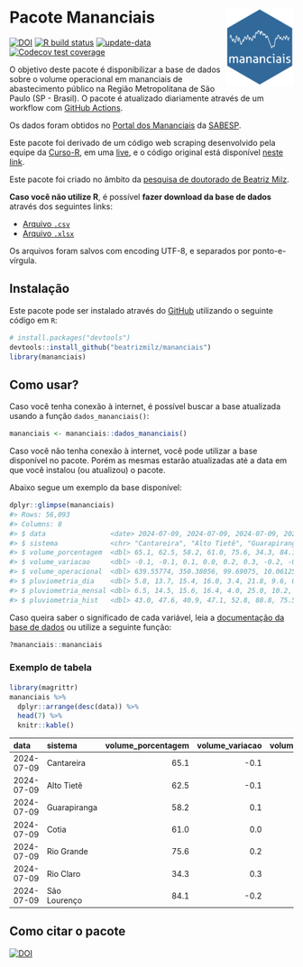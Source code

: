 
<!-- README.md is generated from README.Rmd. Please edit that file -->

# Pacote Mananciais <img src="man/figures/hexlogo.png" align="right" width = "120px"/>

<!-- badges: start -->

[![DOI](https://zenodo.org/badge/DOI/10.5281/zenodo.4733056.svg)](https://doi.org/10.5281/zenodo.4733056)
[![R build
status](https://github.com/beatrizmilz/mananciais/workflows/R-CMD-check/badge.svg)](https://github.com/beatrizmilz/mananciais/actions)
[![update-data](https://github.com/beatrizmilz/mananciais/actions/workflows/2-update_data.yaml/badge.svg)](https://github.com/beatrizmilz/mananciais/actions/workflows/2-update_data.yaml)
[![Codecov test
coverage](https://codecov.io/gh/beatrizmilz/mananciais/branch/master/graph/badge.svg)](https://codecov.io/gh/beatrizmilz/mananciais?branch=master)
<!-- badges: end -->

O objetivo deste pacote é disponibilizar a base de dados sobre o volume
operacional em mananciais de abastecimento público na Região
Metropolitana de São Paulo (SP - Brasil). O pacote é atualizado
diariamente através de um workflow com [GitHub
Actions](https://github.com/beatrizmilz/mananciais/actions).

Os dados foram obtidos no [Portal dos
Mananciais](http://mananciais.sabesp.com.br/Situacao) da
[SABESP](http://site.sabesp.com.br/site/Default.aspx).

Este pacote foi derivado de um código web scraping desenvolvido pela
equipe da [Curso-R](https://www.curso-r.com/), em uma
[live](https://youtu.be/jvZIxrMmOcQ), e o código original está
disponível [neste
link](https://github.com/curso-r/lives/blob/master/drafts/20200730_scraper_sabesp.R).

Este pacote foi criado no âmbito da [pesquisa de doutorado de Beatriz
Milz](https://beatrizmilz.github.io/tese/).

**Caso você não utilize R**, é possível **fazer download da base de
dados** através dos seguintes links:

- [Arquivo
  `.csv`](https://github.com/beatrizmilz/mananciais/raw/master/inst/extdata/mananciais.csv)
- [Arquivo
  `.xlsx`](https://github.com/beatrizmilz/mananciais/blob/master/inst/extdata/mananciais.xlsx?raw=true)

Os arquivos foram salvos com encoding UTF-8, e separados por
ponto-e-vírgula.

## Instalação

Este pacote pode ser instalado através do [GitHub](https://github.com/)
utilizando o seguinte código em `R`:

``` r
# install.packages("devtools")
devtools::install_github("beatrizmilz/mananciais")
library(mananciais)
```

## Como usar?

Caso você tenha conexão à internet, é possível buscar a base atualizada
usando a função `dados_mananciais()`:

``` r
mananciais <- mananciais::dados_mananciais() 
```

Caso você não tenha conexão à internet, você pode utilizar a base
disponível no pacote. Porém as mesmas estarão atualizadas até a data em
que você instalou (ou atualizou) o pacote.

Abaixo segue um exemplo da base disponível:

``` r
dplyr::glimpse(mananciais)
#> Rows: 56,093
#> Columns: 8
#> $ data                <date> 2024-07-09, 2024-07-09, 2024-07-09, 2024-07-09, 2…
#> $ sistema             <chr> "Cantareira", "Alto Tietê", "Guarapiranga", "Cotia…
#> $ volume_porcentagem  <dbl> 65.1, 62.5, 58.2, 61.0, 75.6, 34.3, 84.1, 65.2, 62…
#> $ volume_variacao     <dbl> -0.1, -0.1, 0.1, 0.0, 0.2, 0.3, -0.2, -0.2, -0.2, …
#> $ volume_operacional  <dbl> 639.55774, 350.38056, 99.69075, 10.06125, 84.75900…
#> $ pluviometria_dia    <dbl> 5.8, 13.7, 15.4, 16.0, 3.4, 21.8, 9.6, 0.0, 0.0, 0…
#> $ pluviometria_mensal <dbl> 6.5, 14.5, 15.6, 16.4, 4.0, 25.0, 10.2, 0.7, 0.8, …
#> $ pluviometria_hist   <dbl> 43.0, 47.6, 40.9, 47.1, 52.8, 88.8, 75.5, 43.0, 47…
```

Caso queira saber o significado de cada variável, leia a [documentação
da base de
dados](https://beatrizmilz.github.io/mananciais/reference/mananciais.html)
ou utilize a seguinte função:

``` r
?mananciais::mananciais
```

### Exemplo de tabela

``` r
library(magrittr)
mananciais %>% 
  dplyr::arrange(desc(data)) %>% 
  head(7) %>%
  knitr::kable()
```

| data       | sistema      | volume_porcentagem | volume_variacao | volume_operacional | pluviometria_dia | pluviometria_mensal | pluviometria_hist |
|:-----------|:-------------|-------------------:|----------------:|-------------------:|-----------------:|--------------------:|------------------:|
| 2024-07-09 | Cantareira   |               65.1 |            -0.1 |          639.55774 |              5.8 |                 6.5 |              43.0 |
| 2024-07-09 | Alto Tietê   |               62.5 |            -0.1 |          350.38056 |             13.7 |                14.5 |              47.6 |
| 2024-07-09 | Guarapiranga |               58.2 |             0.1 |           99.69075 |             15.4 |                15.6 |              40.9 |
| 2024-07-09 | Cotia        |               61.0 |             0.0 |           10.06125 |             16.0 |                16.4 |              47.1 |
| 2024-07-09 | Rio Grande   |               75.6 |             0.2 |           84.75900 |              3.4 |                 4.0 |              52.8 |
| 2024-07-09 | Rio Claro    |               34.3 |             0.3 |            4.68756 |             21.8 |                25.0 |              88.8 |
| 2024-07-09 | São Lourenço |               84.1 |            -0.2 |           74.68061 |              9.6 |                10.2 |              75.5 |

## Como citar o pacote

[![DOI](https://zenodo.org/badge/DOI/10.5281/zenodo.4733056.svg)](https://doi.org/10.5281/zenodo.4733056)
